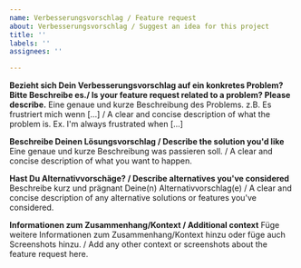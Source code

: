 ```yaml
---
name: Verbesserungsvorschlag / Feature request
about: Verbesserungsvorschlag / Suggest an idea for this project
title: ''
labels: ''
assignees: ''

---
```


**Bezieht sich Dein Verbesserungsvorschlag auf ein konkretes Problem? Bitte Beschreibe es./ Is your feature request related to a problem? Please describe.**
Eine genaue und kurze Beschreibung des Problems. z.B. Es frustriert mich wenn [...] / A clear and concise description of what the problem is. Ex. I'm always frustrated when [...]

**Beschreibe Deinen Lösungsvorschlag / Describe the solution you'd like**
Eine genaue und kurze Beschreibung was passieren soll. / A clear and concise description of what you want to happen.

**Hast Du Alternativvorschäge? / Describe alternatives you've considered**
Beschreibe kurz und prägnant Deine(n) Alternativvorschlag(e) / A clear and concise description of any alternative solutions or features you've considered.

**Informationen zum Zusammenhang/Kontext / Additional context**
Füge weitere Informationen zum Zusammenhang/Kontext hinzu oder füge auch Screenshots hinzu. / Add any other context or screenshots about the feature request here.
